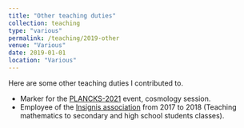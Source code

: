 ```yaml
---
title: "Other teaching duties"
collection: teaching
type: "various"
permalink: /teaching/2019-other
venue: "Various"
date: 2019-01-01
location: "Various"
---
```


Here are some other teaching duties I contributed to.

- Marker for the [PLANCKS-2021]((https://2021.plancks.org)) event, cosmology session.
- Employee of the [Insignis association](http://association-insignis.fr/) from 2017 to 2018 (Teaching mathematics to secondary and high school students classes).
